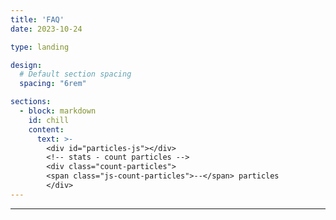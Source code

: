 ```yaml
---
title: 'FAQ'
date: 2023-10-24

type: landing

design:
  # Default section spacing
  spacing: "6rem"

sections:
  - block: markdown
    id: chill
    content:
      text: >-
        <div id="particles-js"></div>
        <!-- stats - count particles -->
        <div class="count-particles">
        <span class="js-count-particles">--</span> particles
        </div>
---
```

---
